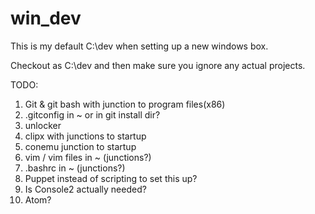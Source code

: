 # win_dev
This is my default C:\dev when setting up a new windows box.

Checkout as C:\dev and then make sure you ignore any actual projects.

TODO:
1. Git & git bash with junction to program files(x86)
2. .gitconfig in ~ or in git install dir?
2. unlocker
3. clipx with junctions to startup
4. conemu junction to startup
5. vim / vim files in ~ (junctions?)
6. .bashrc in ~ (junctions?)
7. Puppet instead of scripting to set this up?
8. Is Console2 actually needed?
9. Atom? 


